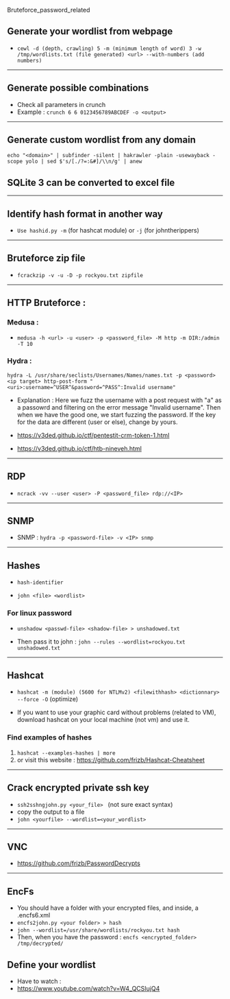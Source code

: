 Bruteforce_password_related

## Generate your wordlist from webpage

- ```cewl -d (depth, crawling) 5 -m (minimum length of word) 3 -w /tmp/wordlists.txt (file generated) <url> --with-numbers (add numbers)```

---

## Generate possible combinations

- Check all parameters in crunch
- Example : ```crunch 6 6 0123456789ABCDEF -o <output>```

---

## Generate custom wordlist from any domain

`echo "<domain>" | subfinder -silent | hakrawler -plain -usewayback -scope yolo | sed $'s/[./?=:&#]/\\n/g' | anew`


## SQLite 3 can be converted to excel file

---

## Identify hash format in another way

- ```Use hashid.py -m``` (for hashcat module) or ```-j``` (for johntherippers)

---

## Bruteforce zip file

- ```fcrackzip -v -u -D -p rockyou.txt zipfile```

---


## HTTP Bruteforce : 

### Medusa :

- ```medusa -h <url> -u <user> -p <password_file> -M http -m DIR:/admin -T 10```


### Hydra : 

```
hydra -L /usr/share/seclists/Usernames/Names/names.txt -p <password> <ip target> http-post-form "<uri>:username=^USER^&password=^PASS^:Invalid username"
```

- Explanation : Here we fuzz the username with a post request with "a" as a passowrd and filtering on the error message "Invalid username". Then when we have the good one, we start fuzzing the password. If the key for the data are different (user or else), change by yours.

- https://v3ded.github.io/ctf/pentestit-crm-token-1.html

- https://v3ded.github.io/ctf/htb-nineveh.html

---

## RDP 

- ```ncrack -vv --user <user> -P <password_file> rdp://<IP>```

---

## SNMP


- SNMP : ```hydra -p <password-file> -v <IP> snmp```

---

## Hashes 

- ```hash-identifier```

- ```john <file> <wordlist>```

### For linux password

- ```unshadow <passwd-file> <shadow-file> > unshadowed.txt```

- Then pass it to john :
```john --rules --wordlist=rockyou.txt unshadowed.txt```

---

## Hashcat

- ```hashcat -m (module) (5600 for NTLMv2) <filewithhash> <dictionnary> --force -O``` (optimize)

- If you want to use your graphic card without problems (related to VM), download hashcat on your local machine (not vm) and use it.

### Find examples of hashes 

1. ```hashcat --examples-hashes | more ```
2. or visit this website : https://github.com/frizb/Hashcat-Cheatsheet

---

## Crack encrypted private ssh key

- ```ssh2sshngjohn.py <your_file> ``` (not sure exact syntax)
- copy the output to a file
- ```john <yourfile> --wordlist=<your_wordlist>```

---

## VNC

- https://github.com/frizb/PasswordDecrypts

---

## EncFs

- You should have a folder with your encrypted files, and inside, a .encfs6.xml
- ```encfs2john.py <your folder> > hash ```
- ```john --wordlist=/usr/share/wordlists/rockyou.txt hash```
- Then, when you have the password : ```encfs <encrypted_folder> /tmp/decrypted/ ```

## Define your wordlist 

- Have to watch : 
- https://www.youtube.com/watch?v=W4_QCSIujQ4








